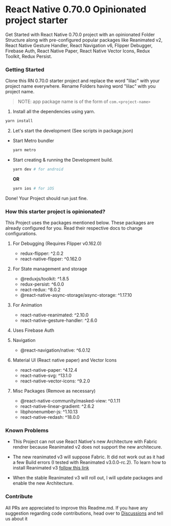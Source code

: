 # React Native 0.70.0 Opinionated project starter

Get Started with React Native 0.70.0 project with an opinionated Folder Structure along with pre-configured popular packages like Reanimated v2, React Native Gesture Handler, React Navigation v6, Flipper Debugger, Firebase Auth, React Native Paper, React Native Vector Icons, Redux Toolkit, Redux Persist. 

### Getting Started
Clone this RN 0.70.0 starter project and replace the word "lilac" with your project name everywhere. Rename Folders having word "lilac" with you project name. 
> NOTE: app package name is of the form of `com.<project-name>`


1. Install all the dependencies using yarn.
```bash
yarn install
```

2. Let's start the development
   (See scripts in package.json)

- Start Metro bundler
	```bash	
	yarn metro
	```
-	Start creating & running the Development build.
	```bash
	yarn dev # for android
	```
	**OR**
	```bash
	yarn ios # for iOS
	```
	
Done! Your Project should run just fine.

### How this starter project is opinionated?

This Project uses the packages mentioned below. These packages are already configured for you. Read their respective docs to change configurations.

1. For Debugging (Requires Flipper v0.162.0)
   - redux-flipper: ^2.0.2
   - react-native-flipper: ^0.162.0

2. For State management and storage
   - @reduxjs/toolkit: ^1.8.5
   - redux-persist: ^6.0.0
   - react-redux: ^8.0.2
   - @react-native-async-storage/async-storage: ^1.17.10

3. For Animation
   - react-native-reanimated: ^2.10.0
   - react-native-gesture-handler: ^2.6.0

4. Uses Firebase Auth 

5. Navigation
   - @react-navigation/native: ^6.0.12

6. Material UI (React native paper) and Vector Icons
   - react-native-paper: ^4.12.4
   - react-native-svg: ^13.1.0
   - react-native-vector-icons: ^9.2.0

7. Misc Packages (Remove as necessary)
   - @react-native-community/masked-view: ^0.1.11
   - react-native-linear-gradient: ^2.6.2
   - libphonenumber-js: ^1.10.13
   - react-native-redash: ^18.0.0

### Known Problems
- This Project can not use React Native's new Architecture with Fabric rendrer because Reanimated v2 does not support the new architecure.

- The new reanimated v3 will suppose Fabric. It did not work out as it had a few Build errors (I tested with Reanimated v3.0.0-rc.2). To learn how to install Reanimated v3 [follow this link](https://blog.swmansion.com/announcing-reanimated-3-16167428c5f7)

- When the stable Reanimated v3 will roll out, I will update packages and enable the new Architecture.

### Contribute

All PRs are appreciated to improve this Readme.md. If you have any suggestion regarding code contributions, head over to [Discussions](https://github.com/ashuvssut/react-native-0.70.0-starter/discussions) and tell us about it
